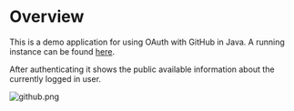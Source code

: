 # Overview

This is a demo application for using OAuth with GitHub
in Java. A running instance can be found [here](https://personal-github.herokuapp.com/). 

After authenticating it shows the public available information about the currently logged in user.

![github.png](picture)
